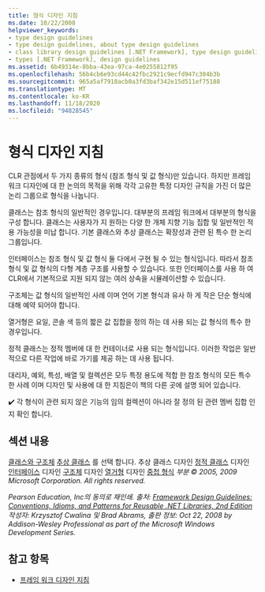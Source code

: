 ```yaml
---
title: 형식 디자인 지침
ms.date: 10/22/2008
helpviewer_keywords:
- type design guidelines
- type design guidelines, about type design guidelines
- class library design guidelines [.NET Framework], type design guidelines
- types [.NET Framework], design guidelines
ms.assetid: 6b49314e-8bba-43ea-97ca-4e0255812f95
ms.openlocfilehash: 56b4cb6e93cd44c42fbc2921c9ecfd947c304b3b
ms.sourcegitcommit: 965a5af7918acb0a3fd3baf342e15d511ef75188
ms.translationtype: MT
ms.contentlocale: ko-KR
ms.lasthandoff: 11/18/2020
ms.locfileid: "94828545"
---
```

# <a name="type-design-guidelines"></a>형식 디자인 지침
CLR 관점에서 두 가지 종류의 형식 (참조 형식 및 값 형식)만 있습니다. 하지만 프레임 워크 디자인에 대 한 논의의 목적을 위해 각각 고유한 특정 디자인 규칙을 가진 더 많은 논리 그룹으로 형식을 나눕니다.

 클래스는 참조 형식의 일반적인 경우입니다. 대부분의 프레임 워크에서 대부분의 형식을 구성 합니다. 클래스는 사용자가 지 원하는 다양 한 개체 지향 기능 집합 및 일반적인 적용 가능성을 미납 합니다. 기본 클래스와 추상 클래스는 확장성과 관련 된 특수 한 논리 그룹입니다.

 인터페이스는 참조 형식 및 값 형식 둘 다에서 구현 될 수 있는 형식입니다. 따라서 참조 형식 및 값 형식의 다형 계층 구조를 사용할 수 있습니다. 또한 인터페이스를 사용 하 여 CLR에서 기본적으로 지원 되지 않는 여러 상속을 시뮬레이션할 수 있습니다.

 구조체는 값 형식의 일반적인 사례 이며 언어 기본 형식과 유사 하 게 작은 단순 형식에 대해 예약 되어야 합니다.

 열거형은 요일, 콘솔 색 등의 짧은 값 집합을 정의 하는 데 사용 되는 값 형식의 특수 한 경우입니다.

 정적 클래스는 정적 멤버에 대 한 컨테이너로 사용 되는 형식입니다. 이러한 작업은 일반적으로 다른 작업에 바로 가기를 제공 하는 데 사용 됩니다.

 대리자, 예외, 특성, 배열 및 컬렉션은 모두 특정 용도에 적합 한 참조 형식의 모든 특수 한 사례 이며 디자인 및 사용에 대 한 지침은이 책의 다른 곳에 설명 되어 있습니다.

 ✔️ 각 형식이 관련 되지 않은 기능의 임의 컬렉션이 아니라 잘 정의 된 관련 멤버 집합 인지 확인 합니다.

## <a name="in-this-section"></a>섹션 내용
 [클래스와 구조체](choosing-between-class-and-struct.md) [추상 클래스](abstract-class.md) 를 선택 합니다. 추상 클래스 디자인 [정적 클래스](static-class.md) 디자인 [인터페이스](interface.md) 디자인 [구조체](struct.md) 디자인 [열거형](enum.md) 디자인 [중첩 형식](nested-types.md) *부분 © 2005, 2009 Microsoft Corporation. All rights reserved.*

 *Pearson Education, Inc의 동의로 재인쇄. 출처: [Framework Design Guidelines: Conventions, Idioms, and Patterns for Reusable .NET Libraries, 2nd Edition](https://www.informit.com/store/framework-design-guidelines-conventions-idioms-and-9780321545619) 작성자: Krzysztof Cwalina 및 Brad Abrams, 출판 정보: Oct 22, 2008 by Addison-Wesley Professional as part of the Microsoft Windows Development Series.*

## <a name="see-also"></a>참고 항목

- [프레임 워크 디자인 지침](index.md)
